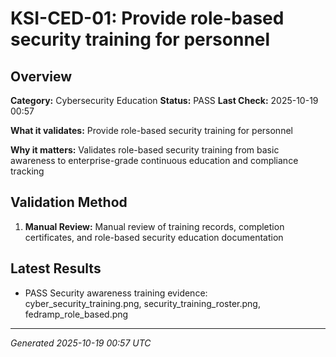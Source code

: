 # KSI-CED-01: Provide role-based security training for personnel

## Overview

**Category:** Cybersecurity Education
**Status:** PASS
**Last Check:** 2025-10-19 00:57

**What it validates:** Provide role-based security training for personnel

**Why it matters:** Validates role-based security training from basic awareness to enterprise-grade continuous education and compliance tracking

## Validation Method

1. **Manual Review:** Manual review of training records, completion certificates, and role-based security education documentation

## Latest Results

- PASS Security awareness training evidence: cyber_security_training.png, security_training_roster.png, fedramp_role_based.png

---
*Generated 2025-10-19 00:57 UTC*